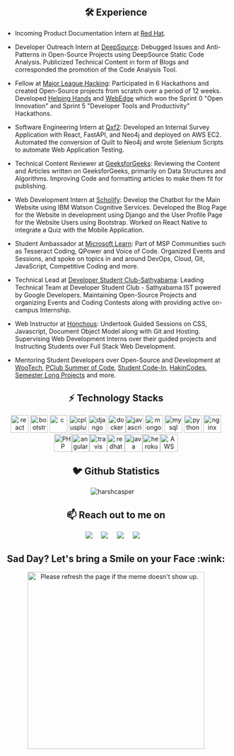 
<h2 align="center">🛠 Experience</h2>

- Incoming Product Documentation Intern at [Red Hat](http://redhat.com/).

- Developer Outreach Intern at [DeepSource](https://deepsource.io/): Debugged Issues and Anti-Patterns in Open-Source Projects using DeepSource Static Code Analysis. Publicized Technical Content in form of Blogs and corresponded the promotion of the Code Analysis Tool.
   
- Fellow at [Major League Hacking](https://github.com/MLH-Fellowship): Participated in 6 Hackathons and created Open-Source projects from scratch over a period of 12 weeks. Developed [Helping Hands](https://github.com/harshcasper/HelpingHand) and [WebEdge](https://github.com/harshcasper/webedge) which won the Sprint 0 "Open Innovation" and Sprint 5 "Developer Tools and Productivity" Hackathons.

- Software Engineering Intern at [Qxf2](https://qxf2.com/): Developed an Internal Survey Application with React, FastAPI, and Neo4j and deployed on AWS EC2. Automated the conversion of Quilt to Neo4j and wrote Selenium Scripts to automate Web Application Testing.

- Technical Content Reviewer at [GeeksforGeeks](https://www.geeksforgeeks.org/): Reviewing the Content and Articles written on GeeksforGeeks, primarily on Data Structures and Algorithms. Improving Code and formatting articles to make them fit for publishing.

- Web Development Intern at [Scholify](http://scholifyme.com/): Develop the Chatbot for the Main Website using IBM Watson Cognitive Services. Developed the Blog Page for the Website in development using Django and the User Profile Page for the Website Users using Bootstrap. Worked on React Native to integrate a Quiz with the Mobile Application.

- Student Ambassador at [Microsoft Learn](https://docs.microsoft.com/en-us/learn/): Part of MSP Communities such as Tesseract Coding, QPower and Voice of Code. Organized Events and Sessions, and spoke on topics in and around DevOps, Cloud, Git, JavaScript, Competitive Coding and more.

- Technical Lead at [Developer Student Club-Sathyabama](https://www.linkedin.com/company/dsc-sist/): Leading Technical Team at Developer Student Club - Sathyabama IST powered by Google Developers. Maintaining Open-Source Projects and organizing Events and Coding Contests along with providing active on-campus Internship. 

- Web Instructor at [Honchous](https://honchous.com/): Undertook Guided Sessions on CSS, Javascript, Document Object Model along with Git and Hosting. Supervising Web Development Interns over their guided projects and Instructing Students over Full Stack Web Development.

- Mentoring Student Developers over Open-Source and Development at [WooTech](https://wootechnology.github.io/Website/), [PClub Summer of Code](http://www.pclubsummerofcode.in/), [Student Code-In](https://scodein.tech/), [HakinCodes](https://hakincodes.tech/), [Semester Long Projects](https://slop.dscdaiict.in/) and more.


<h2 align="center">⚡️ Technology Stacks</h2>
<p align="center">
   <img src="https://devicons.github.io/devicon/devicon.git/icons/react/react-original-wordmark.svg" alt="react" width="40" height="40"/> <img src="https://devicons.github.io/devicon/devicon.git/icons/bootstrap/bootstrap-plain.svg" alt="bootstrap" width="40" height="40"/> <img src="https://devicons.github.io/devicon/devicon.git/icons/c/c-original.svg" alt="c" width="40" height="40"/> <img src="https://devicons.github.io/devicon/devicon.git/icons/cplusplus/cplusplus-original.svg" alt="cplusplus" width="40" height="40"/> <img src="https://devicons.github.io/devicon/devicon.git/icons/django/django-original.svg" alt="django" width="40" height="40"/> <img src="https://devicons.github.io/devicon/devicon.git/icons/docker/docker-original-wordmark.svg" alt="docker" width="40" height="40"/><img src="https://devicons.github.io/devicon/devicon.git/icons/javascript/javascript-original.svg" alt="javascript" width="40" height="40"/> <img src="https://devicons.github.io/devicon/devicon.git/icons/mongodb/mongodb-original-wordmark.svg" alt="mongodb" width="40" height="40"/> <img src="https://devicons.github.io/devicon/devicon.git/icons/mysql/mysql-original-wordmark.svg" alt="mysql" width="40" height="40"/>  <img src="https://devicons.github.io/devicon/devicon.git/icons/python/python-original-wordmark.svg" alt="python" width="40" height="40"/> <img src="https://devicons.github.io/devicon/devicon.git/icons/nginx/nginx-original.svg" alt="nginx" width="40" height="40"/> <img src="https://devicons.github.io/devicon/devicon.git/icons/php/php-original.svg" alt="PHP" width="40" height="40"/><img src="https://devicons.github.io/devicon/devicon.git/icons/angularjs/angularjs-original.svg" alt="angular" width="40" height="40"/><img src="https://devicons.github.io/devicon/devicon.git/icons/vuejs/vuejs-original.svg" alt="travis" width="40" height="40"/><img src="https://devicons.github.io/devicon/devicon.git/icons/redhat/redhat-original.svg" alt="redhat" width="40" height="40"/><img src="https://devicons.github.io/devicon/devicon.git/icons/java/java-original.svg" alt="java" width="40" height="40"/><img src="https://devicons.github.io/devicon/devicon.git/icons/heroku/heroku-original.svg" alt="heroku" width="40" height="40"/><img src="https://devicons.github.io/devicon/devicon.git/icons/amazonwebservices/amazonwebservices-original.svg" alt="AWS" width="40" height="40"/>
</p>

<h2 align="center">🐦 Github Statistics </h2>
<p align="center">
<img src="https://github-readme-stats.vercel.app/api?username=harshcasper&layout=compact&hide=html&theme=jolly" alt="harshcasper" />&nbsp;&nbsp;&nbsp;&nbsp;
</p>

<h2 align="center">📫 Reach out to me on</h2>
<p align="center">
  <a target="_blank"href="https://www.linkedin.com/in/harshcasper"><img src="https://img.shields.io/badge/linkedin-%230077B5.svg?&style=for-the-badge&logo=linkedin&logoColor=white" /></a>&nbsp;&nbsp;&nbsp;&nbsp;
  <a target="_blank"href="https://twitter.com/harsh_casper"><img src="https://img.shields.io/badge/twitter-%231DA1F2.svg?&style=for-the-badge&logo=twitter&logoColor=white" /></a>&nbsp;&nbsp;&nbsp;&nbsp;
  <a href="mailto:erbeusgriffincasper@gmail.com?subject=Hello%20Harsh,%20From%20Github"><img src="https://img.shields.io/badge/gmail-%23D14836.svg?&style=for-the-badge&logo=gmail&logoColor=white" /></a>&nbsp;&nbsp;&nbsp;&nbsp;
  <a href="https://www.instagram.com/harshcasper/"><img src="https://img.shields.io/badge/instagram-%23D14836.svg?&style=for-the-badge&logo=instagram&logoColor=pink" /></a>&nbsp;&nbsp;&nbsp;&nbsp;
</p>

<h2 align="center">Sad Day? Let's bring a Smile on your Face :wink:</h2>
<p align="center">
<img src='https://random-memer.herokuapp.com/' title="Meme" alt="Please refresh the page if the meme doesn't show up." height="400">
</p>
